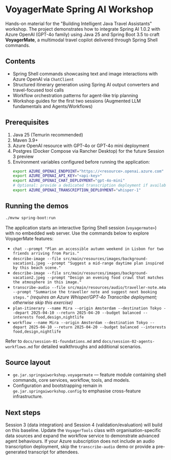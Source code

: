 # VoyagerMate Spring AI Workshop

Hands-on material for the "Building Intelligent Java Travel Assistants" workshop. The project demonstrates how to integrate Spring AI 1.0.2 with Azure OpenAI (GPT-4o family) using Java 25 and Spring Boot 3.5 to craft **VoyagerMate**, a multimodal travel copilot delivered through Spring Shell commands.

## Contents
- Spring Shell commands showcasing text and image interactions with Azure OpenAI via `ChatClient`
- Structured itinerary generation using Spring AI output converters and travel-focused tool calls
- Workflow orchestration patterns for agent-like trip planning
- Workshop guides for the first two sessions (Augmented LLM fundamentals and Agents/Workflows)

## Prerequisites
1. Java 25 (Temurin recommended)
2. Maven 3.9+
3. Azure OpenAI resource with GPT-4o or GPT-4o mini deployment
4. Postgres (Docker Compose via Rancher Desktop) for the future Session 3 preview
5. Environment variables configured before running the application:
   ```bash
   export AZURE_OPENAI_ENDPOINT="https://<resource>.openai.azure.com"
   export AZURE_OPENAI_API_KEY="<api-key>"
   export AZURE_OPENAI_CHAT_DEPLOYMENT="gpt-4o-mini"
   # Optional: provide a dedicated transcription deployment if available
   export AZURE_OPENAI_TRANSCRIPTION_DEPLOYMENT="whisper-1"
   ```

## Running the demos
```bash
./mvnw spring-boot:run
```
The application starts an interactive Spring Shell session (`voyagermate>`) with no embedded web server. Use the commands below to explore VoyagerMate features:

- `chat --prompt "Plan an accessible autumn weekend in Lisbon for two friends arriving from Paris."`
- `describe-image --file src/main/resources/images/background-vacation1.jpeg --prompt "Suggest a mid-range daytime plan inspired by this beach scene."`
- `describe-image --file src/main/resources/images/background-vacation2.jpeg --prompt "Design an evening food crawl that matches the atmosphere in this image."`
- `transcribe-audio --file src/main/resources/audio/traveller-note.m4a --prompt "Summarise the traveller note and suggest next booking steps."` *(requires an Azure Whisper/GPT-4o Transcribe deployment; otherwise skip this exercise)*
- `plan-itinerary --name Mira --origin Amsterdam --destination Tokyo --depart 2025-04-10 --return 2025-04-20 --budget balanced --interests food,design,nightlife`
- `workflow --name Mira --origin Amsterdam --destination Tokyo --depart 2025-04-10 --return 2025-04-20 --budget balanced --interests food,design,nightlife`

Refer to `docs/session-01-foundations.md` and `docs/session-02-agents-workflows.md` for detailed walkthroughs and additional scenarios.

## Source layout
- `ge.jar.springaiworkshop.voyagermate` — feature module containing shell commands, core services, workflow, tools, and models.
- Configuration and bootstrapping remain in `ge.jar.springaiworkshop.config` to emphasise cross-feature infrastructure.

## Next steps
Session 3 (data integration) and Session 4 (validation/evaluation) will build on this baseline. Update the `VoyagerTools` class with organisation-specific data sources and expand the workflow service to demonstrate advanced agent behaviours. If your Azure subscription does not include an audio transcription deployment, skip the `transcribe-audio` demo or provide a pre-generated transcript for attendees.
